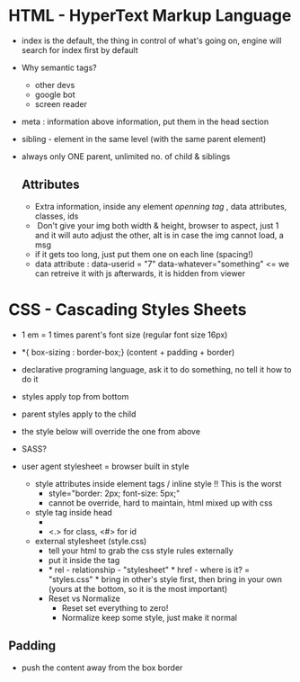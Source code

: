 # HTML - HyperText Markup Language
- index is the default, the thing in control of what's going on, engine will search for index first by default
- Why semantic tags?
  - other devs
  - google bot
  - screen reader
- meta : information above information, put them in the head section
- sibling - element in the same level (with the same parent element)
- always only ONE parent, unlimited no. of child & siblings

  ## Attributes
  - Extra information, inside any element *openning tag* , data attributes, classes, ids
  - <img> Don't give your img both width & height, browser to aspect, just 1 and it will auto adjust the other, alt is in case the img cannot load, a msg
  - if it gets too long, just put them one on each line (spacing!)
  - data attribute : data-userid = "7" data-whatever="something"  <= we can retreive it with js afterwards, it is hidden from viewer
# CSS - Cascading Styles Sheets
- 1 em = 1 times parent's font size  (regular font size 16px)
- *{ box-sizing : border-box;} (content + padding + border)
- declarative programing language, ask it to do something, no tell it how to do it
- styles apply top from bottom
- parent styles apply to the child
- the style below will override the one from above
- SASS?
- user agent stylesheet = browser built in style

  * style attributes inside element tags / inline style !! This is the worst
    * style="border: 2px; font-size: 5px;"
    * cannot be override, hard to maintain, html mixed up with css
  * style tag inside head
    * <style>
    *   h2 {        <= selector , apply the style to everything match with the selector
    *      border: 5px solid magenta;
    *   }
    * </style>
    * <.> for class, <#> for id
  * external stylesheet (style.css)
    * tell your html to grab the css style rules externally
    * put it inside the <head> tag
    * <link rel="" href="">
      * rel - relationship - "stylesheet"
      * href - where is it? = "styles.css"
      * bring in other's style first, then bring in your own (yours at the bottom, so it is the most important)
    * Reset vs Normalize
      * Reset set everything to zero!
      * Normalize keep some style, just make it normal

## Padding
- push the content away from the box border